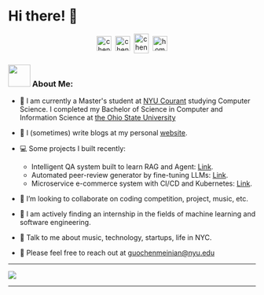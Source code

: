 <!-- helpful link for icons: https://simpleicons.org/  -->
# Hi there! 👋
<p align="center">
<a href="https://instagram.com/__arist" target="blank"><img align="center" src="https://cdn.jsdelivr.net/npm/simple-icons@3.0.1/icons/instagram.svg" alt="chenmeinian_guo" height="30" width="30" /></a>&nbsp;
<a href="https://linkedin.com/in/guochenmeinian" target="blank"><img align="center" src="https://cdn.jsdelivr.net/npm/simple-icons@3.0.1/icons/linkedin.svg" alt="chenmeinian_guo" height="30" width="30" /></a>&nbsp;
<a href="http://discord.com/users/Arist#3898" target="blank"><img align="center" src="https://cdn.jsdelivr.net/npm/simple-icons@3.0.1/icons/discord.svg" alt="chenmeinian_guo" height="40" width="30" /></a>&nbsp;
<a href="http://guochenmeinian.github.io"><img align="center" alt="homepage" width="30px" src="https://cdn.jsdelivr.net/npm/simple-icons@3.0.1/icons/buymeacoffee.svg" /></a>
</p>

### <img src="https://github.com/TheDudeThatCode/TheDudeThatCode/blob/master/Assets/Developer.gif" width="45" /> About Me:
- 🏫 I am currently a Master's student at [NYU Courant](https://cims.nyu.edu/dynamic) studying Computer Science. I completed my Bachelor of Science in Computer and Information Science at [the Ohio State University](https://www.osu.edu)
- 📝 I (sometimes) write blogs at my personal [website](https://guochenmeinian.github.io/).
- 💻 Some projects I built recently:
  - Intelligent QA system built to learn RAG and Agent: [Link](https://github.com/guochenmeinian/rag-agent/).
  - Automated peer-review generator by fine-tuning LLMs: [Link](https://github.com/guochenmeinian/llm-review-sys).
  - Microservice e-commerce system with CI/CD and Kubernetes: [Link](https://github.com/CSCI-GA-2820-SP25-001/products).

- 👯 I’m looking to collaborate on coding competition, project, music, etc.
- 📖 I am actively finding an internship in the fields of machine learning and software engineering.
- 💬 Talk to me about music, technology, startups, life in NYC.
- 👯 Please feel free to reach out at guochenmeinian@nyu.edu

---

<p align="left">
<img align="center" src="https://github-readme-stats.zohan.tech/api/top-langs/?username=guochenmeinian&hide_langs_below=1&theme=default&line_height=27&layout=compact" />

---
 
